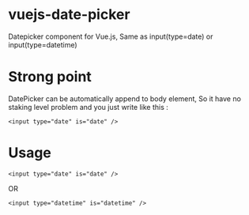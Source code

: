 # vuejs-date-picker
Datepicker component for Vue.js, Same as input(type=date) or input(type=datetime)

# Strong point
DatePicker can be automatically append to body element, So it have no staking level problem and you just write like this :
```
<input type="date" is="date" />
```

# Usage

```
<input type="date" is="date" />
```
OR
```
<input type="datetime" is="datetime" />
```
